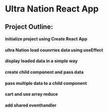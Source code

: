 # Ultra Nation React App
## Project Outline:
#### initialize project using Create React App
#### ultra Nation load counrries data using useEffect
#### display loaded data in a simple way
#### create child component and pass data
#### pass multiple data to a child component
#### cart and use array reduce
#### add shared eventhandler
